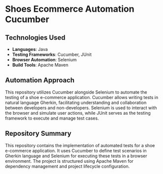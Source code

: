 # Shoes Ecommerce Automation Cucumber

## Technologies Used

- **Languages**: Java
- **Testing Frameworks**: Cucumber, JUnit
- **Browser Automation**: Selenium
- **Build Tools**: Apache Maven

## Automation Approach

This repository utilizes Cucumber alongside Selenium to automate the testing of a shoe e-commerce application. Cucumber allows writing tests in natural language Gherkin, facilitating understanding and collaboration between developers and non-developers. Selenium is used to interact with the browser and simulate user actions, while JUnit serves as the testing framework to execute and manage test cases.

## Repository Summary

This repository contains the implementation of automated tests for a shoe e-commerce application. It uses Cucumber to define test scenarios in Gherkin language and Selenium for executing these tests in a browser environment. The project is structured using Apache Maven for dependency management and project lifecycle configuration.



